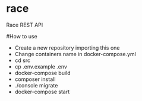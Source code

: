 # race
Race REST API

#How to use

* Create a new repository importing this one
* Change containers name in docker-compose.yml
* cd src
* cp .env.example .env
* docker-compose build 
* composer install
* ./console migrate
* docker-compose start

